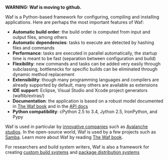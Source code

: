 **WARNING: Waf is moving to github.**

Waf is a Python-based framework for configuring, compiling and installing applications. Here are perhaps the most important features of Waf:

  * **Automatic build order**: the build order is computed from input and output files, among others
  * **Automatic dependencies**: tasks to execute are detected by hashing files and commands
  * **Performance**: tasks are executed in parallel automatically, the startup time is meant to be fast (separation between configuration and build)
  * **Flexibility**: new commands and tasks can be added very easily through subclassing, bottlenecks for specific builds can be eliminated through dynamic method replacement
  * **Extensibility**: though many programming languages and compilers are already supported by default, many others are available as extensions
  * **IDE support**: Eclipse, Visual Studio and Xcode project generators (waflib/extras/)
  * **Documentation**: the application is based on a robust model documented in [The Waf book](http://docs.waf.googlecode.com/git/book_17/single.html) and in the [API docs](http://docs.waf.googlecode.com/git/apidocs_17/index.html)
  * **Python compatibility**: cPython 2.5 to 3.4, Jython 2.5, IronPython, and Pypy

Waf is used in particular by [innovative companies](http://code.google.com/p/waf/wiki/ProjectsUsingWaf) such as [Avalanche studios](http://www.avalanchestudios.se). In the open-source world, Waf is used by a few projects such as [Samba](http://www.samba.org/). Learn more about Waf by reading [The Waf book](http://docs.waf.googlecode.com/git/book_17/single.html).

For researchers and build system writers, Waf is also a framework for creating [custom build systems](http://code.google.com/p/waf/source/browse/build_system_kit/) and [package distribution systems](http://code.google.com/p/waf/source/browse/playground/distnet/README.rst)
